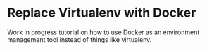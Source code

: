 # Replace Virtualenv with Docker

Work in progress tutorial on how to use Docker as an environment management tool instead of things like virtualenv.
